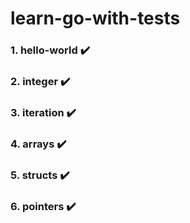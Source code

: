 # learn-go-with-tests
### 1. hello-world  :heavy_check_mark:

### 2. integer :heavy_check_mark:

### 3. iteration :heavy_check_mark:

### 4. arrays :heavy_check_mark:

### 5. structs :heavy_check_mark:

### 6. pointers :heavy_check_mark:



